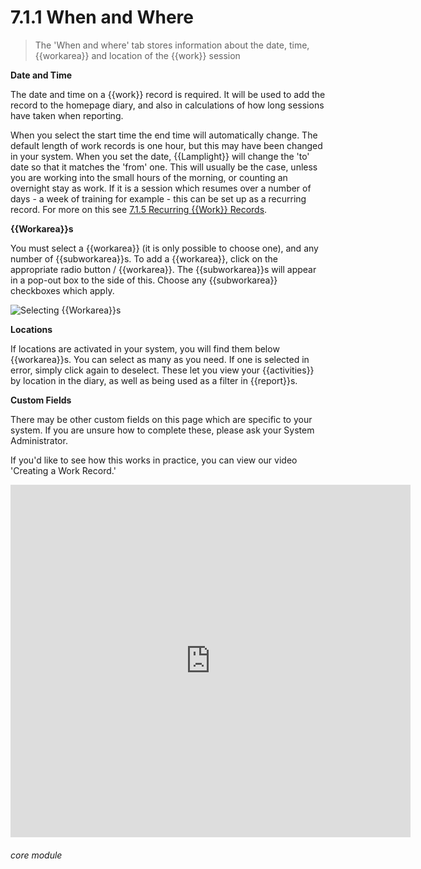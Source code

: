 # 7.1.1 When and Where

> The 'When and where' tab stores information about the date, time, {{workarea}} and location of the {{work}} session 

**Date and Time**

The date and time on a {{work}} record is required. It will be used to add the record to the homepage diary, and also in calculations of how long sessions have taken when reporting. 

When you select the start time the end time will automatically change. The default length of work records is one hour, but this may have been changed in your system. When you set the date, {{Lamplight}} will change the 'to' date so that it matches the 'from' one. This will usually be the case, unless you are working into the small hours of the morning, or counting an overnight stay as work. If it is a session which resumes over a number of days - a week of training for example - this can be set up as a recurring record. For more on this see [7.1.5 Recurring {{Work}} Records](/help/index/p/7.1.5).


**{{Workarea}}s**

You must select a {{workarea}} (it is only possible to choose one), and any number of {{subworkarea}}s. 
To add a {{workarea}}, click on the appropriate radio button / {{workarea}}. The {{subworkarea}}s will appear in a pop-out box to the side of this. Choose any {{subworkarea}} checkboxes which apply.

![Selecting {{Workarea}}s](7.1.1a.png)


**Locations**

If locations are activated in your system, you will find them below {{workarea}}s. You can select as many as you need. If one is selected in error, simply click again to deselect. These let you view your {{activities}} by location in the diary, as well as being used as a filter in {{report}}s.

**Custom Fields**

There may be other custom fields on this page which are specific to your system. If you are unsure how to complete these, please ask your System Administrator.

If you'd like to see how this works in practice, you can view our video 'Creating a Work Record.'

<iframe src="https://player.vimeo.com/video/279240510" width="640" height="564" frameborder="0" allow="autoplay; fullscreen" allowfullscreen></iframe>


###### core module

